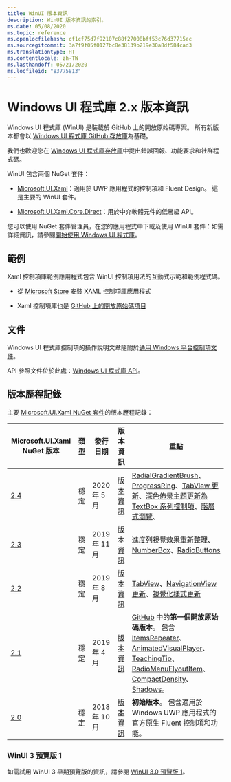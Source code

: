 ```yaml
---
title: WinUI 版本資訊
description: WinUI 版本資訊的索引。
ms.date: 05/08/2020
ms.topic: reference
ms.openlocfilehash: cf1cf75d7f92107c88f27008bff53c76d37715ec
ms.sourcegitcommit: 3a7f9f05f0127bc8e38139b219e30a8df584cad3
ms.translationtype: HT
ms.contentlocale: zh-TW
ms.lasthandoff: 05/21/2020
ms.locfileid: "83775813"
---
```

# <a name="windows-ui-library-2x-release-notes"></a>Windows UI 程式庫 2.x 版本資訊

Windows UI 程式庫 (WinUI) 是裝載於 GitHub 上的開放原始碼專案。 所有新版本都會以 [Windows UI 程式庫 GitHub 存放庫](https://aka.ms/winui)為基礎。

我們也歡迎您在 [Windows UI 程式庫存放庫](https://aka.ms/winui)中提出錯誤回報、功能要求和社群程式碼。

WinUI 包含兩個 NuGet 套件：

* [Microsoft.UI.Xaml](https://www.nuget.org/packages/Microsoft.UI.Xaml)：適用於 UWP 應用程式的控制項和 Fluent Design。 這是主要的 WinUI 套件。

* [Microsoft.UI.Xaml.Core.Direct](https://www.nuget.org/packages/Microsoft.UI.Xaml.Core.Direct)：用於中介軟體元件的低層級 API。

您可以使用 NuGet 套件管理員，在您的應用程式中下載及使用 WinUI 套件：如需詳細資訊，請參閱[開始使用 Windows UI 程式庫](https://docs.microsoft.com/uwp/toolkits/winui/getting-started)。

## <a name="examples"></a>範例

Xaml 控制項庫範例應用程式包含 WinUI 控制項用法的互動式示範和範例程式碼。

* 從 [Microsoft Store](
https://www.microsoft.com/p/xaml-controls-gallery/9msvh128x2zt) 安裝 XAML 控制項庫應用程式

* Xaml 控制項庫也是 [GitHub 上的開放原始碼項目](
https://github.com/Microsoft/Xaml-Controls-Gallery)

## <a name="documentation"></a>文件

Windows UI 程式庫控制項的操作說明文章隨附於[通用 Windows 平台控制項文件](/windows/uwp/design/controls-and-patterns/)。

API 參照文件位於此處：[Windows UI 程式庫 API](/uwp/api/overview/winui/)。

## <a name="version-history"></a>版本歷程記錄

主要 [Microsoft.UI.Xaml NuGet 套件](https://www.nuget.org/packages/Microsoft.UI.Xaml)的版本歷程記錄：

| Microsoft.UI.Xaml NuGet 版本 | 類型 | 發行日期 | 版本資訊 | 重點 |
| --- | --- | --- | --- | --- |
| [2.4](winui-2.4.md) | 穩定 | 2020 年 5 月 | [版本資訊](winui-2.4.md) | [RadialGradientBrush](winui-2.4.md#radialgradientbrush)、[ProgressRing](winui-2.4.md#progressring)、[TabView 更新](winui-2.4.md#tabview-updates)、[深色佈景主題更新為 TextBox 系列控制項](winui-2.4.md#dark-theme-updates-to-textbox-family-of-controls)、[階層式瀏覽](winui-2.4.md#hierarchical-navigation)、  |
| [2.3](winui-2.3.md) | 穩定 | 2019 年 11 月 | [版本資訊](winui-2.3.md) | [進度列視覺效果重新整理](winui-2.3.md#progress-bar-visual-refresh)、[NumberBox](winui-2.3.md#numberbox)、[RadioButtons](winui-2.3.md#radiobuttons) |
| [2.2](winui-2.2.md) | 穩定 | 2019 年 8 月 | [版本資訊](winui-2.2.md) | [TabView](winui-2.2.md#tabview)、[NavigationView 更新](winui-2.2.md#navigationview-updates)、[視覺化樣式更新](winui-2.2.md#visual-style-updates)  |
| [2.1](winui-2.1.md) | 穩定 | 2019 年 4 月 | [版本資訊](winui-2.1.md) | [GitHub](https://github.com/microsoft/microsoft-ui-xaml) 中的**第一個開放原始碼版本**。 包含 [ItemsRepeater](winui-2.1.md#itemsrepeater)、[AnimatedVisualPlayer](winui-2.1.md#animatedvisualplayer)、[TeachingTip](winui-2.1.md#teachingtip)、[RadioMenuFlyoutItem](winui-2.1.md#radiomenuflyoutitem)、[CompactDensity](winui-2.1.md#compactdensity)、[Shadows](winui-2.1.md#shadows)。 |
| [2.0](winui-2.0.md) | 穩定 | 2018 年 10 月 | [版本資訊](winui-2.0.md) | **初始版本**。 包含適用於 Windows UWP 應用程式的官方原生 Fluent 控制項和功能。  |

### <a name="winui-3-preview-1"></a>WinUI 3 預覽版 1

如需試用 WinUI 3 早期預覽版的資訊，請參閱 [WinUI 3.0 預覽版 1](../../winui3/index.md)。
